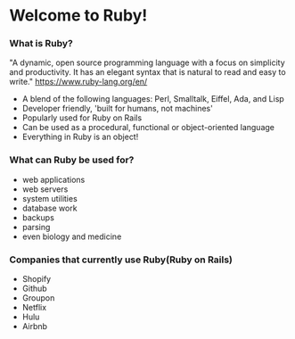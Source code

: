 # Welcome to Ruby! 

### What is Ruby?

"A dynamic, open source programming language with a focus on simplicity and productivity. It has an elegant syntax that is natural to read and easy to write." https://www.ruby-lang.org/en/

- A blend of the following languages: Perl, Smalltalk, Eiffel, Ada, and Lisp
- Developer friendly, 'built for humans, not machines'
- Popularly used for Ruby on Rails
- Can be used as a procedural, functional or object-oriented language
- Everything in Ruby is an object!

### What can Ruby be used for?
- web applications
- web servers 
- system utilities 
- database work 
- backups 
- parsing 
- even biology and medicine

### Companies that currently use Ruby(Ruby on Rails)

- Shopify
- Github
- Groupon 
- Netflix
- Hulu 
- Airbnb
 
